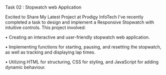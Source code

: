 Task 02 : Stopwatch web Application

Excited to Share My Latest Project at Prodigy InfoTech
I've recently completed a task to design and implement a Responsive Stopwatch with intuitive controls. 
This project involved:

• Creating an interactive and user-friendly stopwatch web application.

• Implementing functions for starting, pausing, and resetting the stopwatch, as well as tracking and displaying lap times. 

• Utilizing HTML for structuring, CSS for styling, and JavaScript for adding dynamic behaviour.
